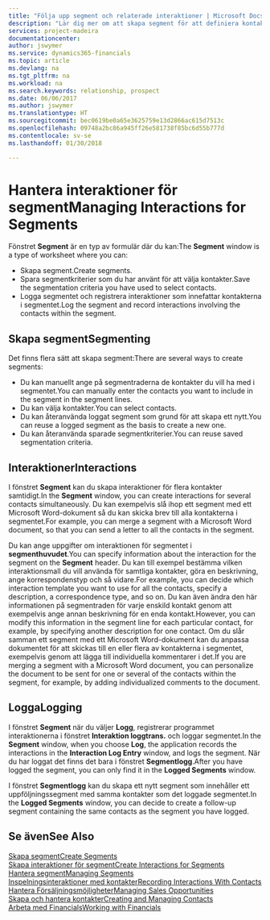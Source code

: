 ```yaml
---
title: "Följa upp segment och relaterade interaktioner | Microsoft Docs"
description: "Lär dig mer om att skapa segment för att definiera kontaktgrupper och ange interaktioner för segment."
services: project-madeira
documentationcenter: 
author: jswymer
ms.service: dynamics365-financials
ms.topic: article
ms.devlang: na
ms.tgt_pltfrm: na
ms.workload: na
ms.search.keywords: relationship, prospect
ms.date: 06/06/2017
ms.author: jswymer
ms.translationtype: HT
ms.sourcegitcommit: bec0619be0a65e3625759e13d2866ac615d7513c
ms.openlocfilehash: 09748a2bc86a945ff26e581738f85bc6d55b777d
ms.contentlocale: sv-se
ms.lasthandoff: 01/30/2018

---
```

# <a name="managing-interactions-for-segments"></a><span data-ttu-id="4819a-103">Hantera interaktioner för segment</span><span class="sxs-lookup"><span data-stu-id="4819a-103">Managing Interactions for Segments</span></span>
<span data-ttu-id="4819a-104">Fönstret **Segment** är en typ av formulär där du kan:</span><span class="sxs-lookup"><span data-stu-id="4819a-104">The **Segment** window is a type of worksheet where you can:</span></span>

* <span data-ttu-id="4819a-105">Skapa segment.</span><span class="sxs-lookup"><span data-stu-id="4819a-105">Create segments.</span></span>
* <span data-ttu-id="4819a-106">Spara segmentkriterier som du har använt för att välja kontakter.</span><span class="sxs-lookup"><span data-stu-id="4819a-106">Save the segmentation criteria you have used to select contacts.</span></span>
* <span data-ttu-id="4819a-107">Logga segmentet och registrera interaktioner som innefattar kontakterna i segmentet.</span><span class="sxs-lookup"><span data-stu-id="4819a-107">Log the segment and record interactions involving the contacts within the segment.</span></span>

## <a name="segmenting"></a><span data-ttu-id="4819a-108">Skapa segment</span><span class="sxs-lookup"><span data-stu-id="4819a-108">Segmenting</span></span>
<span data-ttu-id="4819a-109">Det finns flera sätt att skapa segment:</span><span class="sxs-lookup"><span data-stu-id="4819a-109">There are several ways to create segments:</span></span>

* <span data-ttu-id="4819a-110">Du kan manuellt ange på segmentraderna de kontakter du vill ha med i segmentet.</span><span class="sxs-lookup"><span data-stu-id="4819a-110">You can manually enter the contacts you want to include in the segment in the segment lines.</span></span>
* <span data-ttu-id="4819a-111">Du kan välja kontakter.</span><span class="sxs-lookup"><span data-stu-id="4819a-111">You can select contacts.</span></span>
* <span data-ttu-id="4819a-112">Du kan återanvända loggat segment som grund för att skapa ett nytt.</span><span class="sxs-lookup"><span data-stu-id="4819a-112">You can reuse a logged segment as the basis to create a new one.</span></span>
* <span data-ttu-id="4819a-113">Du kan återanvända sparade segmentkriterier.</span><span class="sxs-lookup"><span data-stu-id="4819a-113">You can reuse saved segmentation criteria.</span></span>

## <a name="interactions"></a><span data-ttu-id="4819a-114">Interaktioner</span><span class="sxs-lookup"><span data-stu-id="4819a-114">Interactions</span></span>
<span data-ttu-id="4819a-115">I fönstret **Segment** kan du skapa interaktioner för flera kontakter samtidigt.</span><span class="sxs-lookup"><span data-stu-id="4819a-115">In the **Segment** window, you can create interactions for several contacts simultaneously.</span></span> <span data-ttu-id="4819a-116">Du kan exempelvis slå ihop ett segment med ett Microsoft Word-dokument så du kan skicka brev till alla kontakterna i segmentet.</span><span class="sxs-lookup"><span data-stu-id="4819a-116">For example, you can merge a segment with a Microsoft Word document, so that you can send a letter to all the contacts in the segment.</span></span>

<span data-ttu-id="4819a-117">Du kan ange uppgifter om interaktionen för segmentet i **segmenthuvudet**.</span><span class="sxs-lookup"><span data-stu-id="4819a-117">You can specify information about the interaction for the segment on the **Segment** header.</span></span> <span data-ttu-id="4819a-118">Du kan till exempel bestämma vilken interaktionsmall du vill använda för samtliga kontakter, göra en beskrivning, ange korrespondenstyp och så vidare.</span><span class="sxs-lookup"><span data-stu-id="4819a-118">For example, you can decide which interaction template you want to use for all the contacts, specify a description, a correspondence type, and so on.</span></span> <span data-ttu-id="4819a-119">Du kan även ändra den här informationen på segmentraden för varje enskild kontakt genom att exempelvis ange annan beskrivning för en enda kontakt.</span><span class="sxs-lookup"><span data-stu-id="4819a-119">However, you can modify this information in the segment line for each particular contact, for example, by specifying another description for one contact.</span></span> <span data-ttu-id="4819a-120">Om du slår samman ett segment med ett Microsoft Word-dokument kan du anpassa dokumentet för att skickas till en eller flera av kontakterna i segmentet, exempelvis genom att lägga till individuella kommentarer i det.</span><span class="sxs-lookup"><span data-stu-id="4819a-120">If you are merging a segment with a Microsoft Word document, you can personalize the document to be sent for one or several of the contacts within the segment, for example, by adding individualized comments to the document.</span></span>

## <a name="logging"></a><span data-ttu-id="4819a-121">Logga</span><span class="sxs-lookup"><span data-stu-id="4819a-121">Logging</span></span>
<span data-ttu-id="4819a-122">I fönstret **Segment** när du väljer **Logg**, registrerar programmet interaktionerna i fönstret **Interaktion loggtrans.** och loggar segmentet.</span><span class="sxs-lookup"><span data-stu-id="4819a-122">In the **Segment** window, when you choose **Log**, the application records the interactions in the **Interaction Log Entry** window, and logs the segment.</span></span> <span data-ttu-id="4819a-123">När du har loggat det finns det bara i fönstret **Segmentlogg**.</span><span class="sxs-lookup"><span data-stu-id="4819a-123">After you have logged the segment, you can only find it in the **Logged Segments** window.</span></span>

<span data-ttu-id="4819a-124">I fönstret **Segmentlogg** kan du skapa ett nytt segment som innehåller ett uppföljningssegment med samma kontakter som det loggade segmentet.</span><span class="sxs-lookup"><span data-stu-id="4819a-124">In the **Logged Segments** window, you can decide to create a follow-up segment containing the same contacts as the segment you have logged.</span></span>

## <a name="see-also"></a><span data-ttu-id="4819a-125">Se även</span><span class="sxs-lookup"><span data-stu-id="4819a-125">See Also</span></span>
[<span data-ttu-id="4819a-126">Skapa segment</span><span class="sxs-lookup"><span data-stu-id="4819a-126">Create Segments</span></span>](marketing-how-create-segment.md)  
[<span data-ttu-id="4819a-127">Skapa interaktioner för segment</span><span class="sxs-lookup"><span data-stu-id="4819a-127">Create Interactions for Segments</span></span>](marketing-how-create-interactions.md)  
[<span data-ttu-id="4819a-128">Hantera segment</span><span class="sxs-lookup"><span data-stu-id="4819a-128">Managing Segments</span></span>](marketing-segments.md)  
[<span data-ttu-id="4819a-129">Inspelningsinteraktioner med kontakter</span><span class="sxs-lookup"><span data-stu-id="4819a-129">Recording Interactions With Contacts</span></span>](marketing-interactions.md)  
[<span data-ttu-id="4819a-130">Hantera Försäljningsmöjligheter</span><span class="sxs-lookup"><span data-stu-id="4819a-130">Managing Sales Opportunities</span></span>](marketing-manage-sales-opportunities.md)  
[<span data-ttu-id="4819a-131">Skapa och hantera kontakter</span><span class="sxs-lookup"><span data-stu-id="4819a-131">Creating and Managing Contacts</span></span>](marketing-contacts.md)  
[<span data-ttu-id="4819a-132">Arbeta med Financials</span><span class="sxs-lookup"><span data-stu-id="4819a-132">Working with Financials</span></span>](ui-work-product.md)

